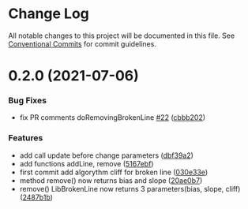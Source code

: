 # Change Log

All notable changes to this project will be documented in this file.
See [Conventional Commits](https://conventionalcommits.org) for commit guidelines.

# 0.2.0 (2021-07-06)


### Bug Fixes

* fix PR comments doRemovingBrokenLine [#22](https://github.com/rariblecom/protocol-contracts/issues/22) ([cbbb202](https://github.com/rariblecom/protocol-contracts/commit/cbbb202e659160d1137d92b237fd2e740e01029a))


### Features

* add call update before change parameters ([dbf39a2](https://github.com/rariblecom/protocol-contracts/commit/dbf39a22e1d01258d1587a2ee3a83711ad008322))
* add functions addLine, remove ([5167ebf](https://github.com/rariblecom/protocol-contracts/commit/5167ebf081da96b4e40f6853f728e1e4a5b4db59))
* first commit add algorythm cliff for broken line ([030e33e](https://github.com/rariblecom/protocol-contracts/commit/030e33e6b36b5227e65b17b6d376023c0f9f98c0))
* method remove() now returns bias and slope ([20ae0b7](https://github.com/rariblecom/protocol-contracts/commit/20ae0b74dd799387bb4d6a242965263d45da2b4e))
* remove() LibBrokenLine now returns 3 parameters(bias, slope, cliff) ([2487b1b](https://github.com/rariblecom/protocol-contracts/commit/2487b1bd4de9d783a9f6b523317326e042dadc26))

